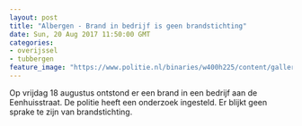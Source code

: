 ```yaml
---
layout: post
title: "Albergen - Brand in bedrijf is geen brandstichting"
date: Sun, 20 Aug 2017 11:50:00 GMT
categories: 
- overijssel 
- tubbergen 
feature_image: "https://www.politie.nl/binaries/w400h225/content/gallery/politie/stockfotos/algemeen/uniformagent-verzorgt-de-afzetting-bij-brand.jpg"
---
```


Op vrijdag 18 augustus ontstond er een brand in een bedrijf aan de Eenhuisstraat. De politie heeft een onderzoek ingesteld. Er blijkt geen sprake te zijn van brandstichting.

